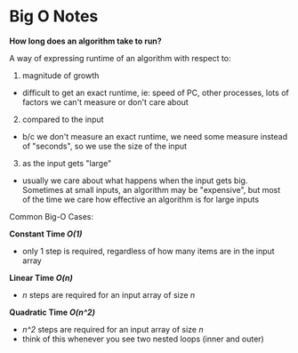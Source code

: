 # Big O Notes

**How long does an algorithm take to run?**

A way of expressing runtime of an algorithm with respect to:
1. magnitude of growth
  - difficult to get an exact runtime, ie: speed of PC, other processes, lots of factors we can't measure or don't care about
2. compared to the input
  - b/c we don't measure an exact runtime, we need some measure instead of "seconds", so we use the size of the input
3. as the input gets "large"
  - usually we care about what happens when the input gets big.  Sometimes at small inputs, an algorithm may be "expensive", but most of the time we care how effective an algorithm is for large inputs


Common Big-O Cases:

**Constant Time *O(1)***
- only 1 step is required, regardless of how many items are in the input array

**Linear Time *O(n)***
- *n* steps are required for an input array of size *n*

**Quadratic Time *O(n^2)***
- *n^2* steps are required for an input array of size *n*
- think of this whenever you see two nested loops (inner and outer)
